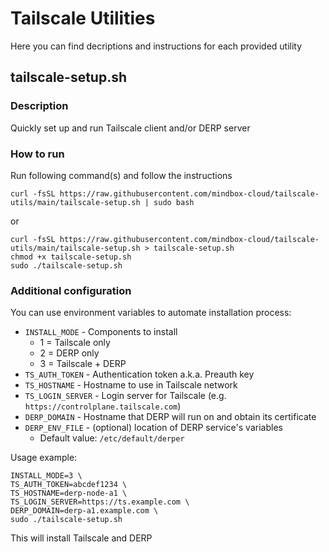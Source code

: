 # Tailscale Utilities
Here you can find decriptions and instructions for each provided utility

## tailscale-setup.sh
### Description
Quickly set up and run Tailscale client and/or DERP server

### How to run
Run following command(s) and follow the instructions
```
curl -fsSL https://raw.githubusercontent.com/mindbox-cloud/tailscale-utils/main/tailscale-setup.sh | sudo bash
```
or
```
curl -fsSL https://raw.githubusercontent.com/mindbox-cloud/tailscale-utils/main/tailscale-setup.sh > tailscale-setup.sh
chmod +x tailscale-setup.sh
sudo ./tailscale-setup.sh
```
### Additional configuration
You can use environment variables to automate installation process:
- `INSTALL_MODE` - Components to install
    - 1 = Tailscale only
    - 2 = DERP only
    - 3 = Tailscale + DERP
- `TS_AUTH_TOKEN` - Authentication token a.k.a. Preauth key
- `TS_HOSTNAME` - Hostname to use in Tailscale network
- `TS_LOGIN_SERVER` - Login server for Tailscale (e.g. `https://controlplane.tailscale.com`)
- `DERP_DOMAIN` - Hostname that DERP will run on and obtain its certificate
- `DERP_ENV_FILE` - (optional) location of DERP service's variables
    - Default value: `/etc/default/derper`

Usage example:
```
INSTALL_MODE=3 \
TS_AUTH_TOKEN=abcdef1234 \
TS_HOSTNAME=derp-node-a1 \
TS_LOGIN_SERVER=https://ts.example.com \
DERP_DOMAIN=derp-a1.example.com \
sudo ./tailscale-setup.sh
```
This will install Tailscale and DERP

